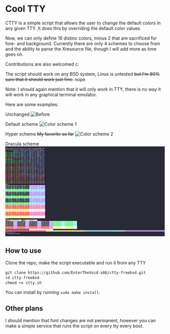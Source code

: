# Cool TTY

CTTY is a simple script that allows the user to change the default colors in any given TTY.
It does this by overriding the default color values.

Now, we can only define 16 distinc colors, minus 2 that are sacrificed for fore- and background.
Currently there are only 4 schemes to choose from and the ability to parse the Xresource file, though I will add more as time goes on.

Contributions are also welcomed c:

The script should work on any BSD system, Linux is untested ~~but I'm 80% sure that it should work just fine.~~ nope

Note: I should again mention that it will only work in TTY, there is no way it will work in any graphical terminal emulator.


Here are some examples:

Unchanged
![Before](https://github.com/Stargirl-chan/ctty/blob/master/default.png)

Default scheme
![Color scheme 1](https://github.com/Stargirl-chan/ctty/blob/master/scheme_1.png)

Hyper scheme ~~My favorite so far~~
![Color scheme 2](https://github.com/Stargirl-chan/ctty/blob/master/scheme_2.png)

Dracula scheme
![Dracula Scheme](./dracula.png)

## How to use

Clone the repo, make the script executable and run it from any TTY
```
git clone https://github.com/EnterTheVoid-x86/ctty-freebsd.git
cd ctty-freebsd
chmod +x ctty.sh
```

You can install by running ``sudo make install``.

## Other plans
I should mention that font changes are not permanent, however you can make a simple service that runs the script on every tty every boot.
